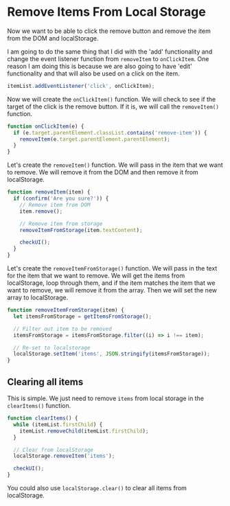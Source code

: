 # Remove Items From Local Storage

Now we want to be able to click the remove button and remove the item from the DOM and localStorage.

I am going to do the same thing that I did with the 'add' functionality and change the event listener function from `removeItem` to `onClickItem`. One reason I am doing this is because we are also going to have 'edit' functionality and that will also be used on a click on the item.

```js
itemList.addEventListener('click', onClickItem);
```

Now we will create the `onClickItem()` function. We will check to see if the target of the click is the remove button. If it is, we will call the `removeItem()` function.

```js
function onClickItem(e) {
  if (e.target.parentElement.classList.contains('remove-item')) {
    removeItem(e.target.parentElement.parentElement);
  }
}
```

Let's create the `removeItem()` function. We will pass in the item that we want to remove. We will remove it from the DOM and then remove it from localStorage.

```js
function removeItem(item) {
  if (confirm('Are you sure?')) {
    // Remove item from DOM
    item.remove();

    // Remove item from storage
    removeItemFromStorage(item.textContent);

    checkUI();
  }
}
```

Let's create the `removeItemFromStorage()` function. We will pass in the text for the item that we want to remove. We will get the items from localStorage, loop through them, and if the item matches the item that we want to remove, we will remove it from the array. Then we will set the new array to localStorage.

```js
function removeItemFromStorage(item) {
  let itemsFromStorage = getItemsFromStorage();

  // Filter out item to be removed
  itemsFromStorage = itemsFromStorage.filter((i) => i !== item);

  // Re-set to localstorage
  localStorage.setItem('items', JSON.stringify(itemsFromStorage));
}
```

## Clearing all items

This is simple. We just need to remove `items` from local storage in the `clearItems()` function.

```js
function clearItems() {
  while (itemList.firstChild) {
    itemList.removeChild(itemList.firstChild);
  }

  // Clear from localStorage
  localStorage.removeItem('items');

  checkUI();
}
```

You could also use `localStorage.clear()` to clear all items from localStorage.
